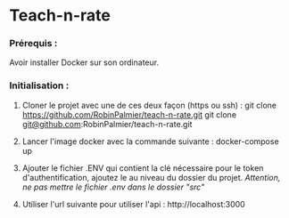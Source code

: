 # Teach-n-rate
### Prérequis :

Avoir installer Docker sur son ordinateur.

### Initialisation :

1) Cloner le projet avec une de ces deux façon (https ou ssh) :
  git clone https://github.com/RobinPalmier/teach-n-rate.git 
  git clone git@github.com:RobinPalmier/teach-n-rate.git

2) Lancer l'image docker avec la commande suivante :
  docker-compose up

3) Ajouter le fichier .ENV qui contient la clé nécessaire pour le token d'authentification, ajoutez le au niveau du dossier du projet.
*Attention, ne pas mettre le fichier .env dans le dossier "src"*

4) Utiliser l'url suivante pour utiliser l'api : http://localhost:3000
